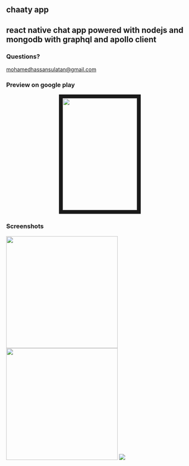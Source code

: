##  chaaty app 

## react native chat app powered with nodejs and mongodb with graphql and apollo client


### Questions?

mohamedhassansulatan@gmail.com

### Preview on google play

<center><a href="https://play.google.com/store/apps/details?id=com.yallachat" target="_blank"><img src="https://lh3.googleusercontent.com/9PJ3G_6P3y-tGBM6ABFkK-DHMzAG7C0Qi4KJxIfQT2ufG3PsLibAhPzvUbuhuEkWf1An=w720-h310-rw" width="200" height="300" border="10" /></a></center>

### Screenshots

<img src="https://lh3.googleusercontent.com/ZHAxfDXPMFd0781t7TR-wEcaykMJhrFwvMT_ebSro69OV9Wmt_He07aq-Y-wvLEh3Z4=w720-h310-rw" width="300">
<img src="https://lh3.googleusercontent.com/JUXLvmr8uFTXF4iRZ6XT-6EY9ssOKWONZwkH-ge-_lb7Be9tA58B4U8BJJEGDdRGs-TO=w720-h310-rw" width="300">
<img src="https://lh3.googleusercontent.com/cXlf0KK3akRPWxCxRV8rafedMH8hzE4KMwzMs-3QXIrhFYuMUt0rmXkamCjJ5w0Xmc8=w720-h310-rw"> 

